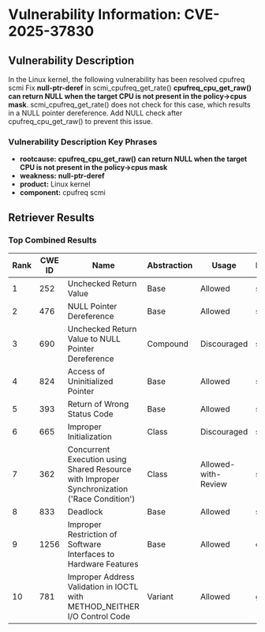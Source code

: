 # Vulnerability Information: CVE-2025-37830

## Vulnerability Description
In the Linux kernel, the following vulnerability has been resolved cpufreq scmi Fix **null-ptr-deref** in scmi_cpufreq_get_rate() **cpufreq_cpu_get_raw() can return NULL when the target CPU is not present in the policy->cpus mask**. scmi_cpufreq_get_rate() does not check for this case, which results in a NULL pointer dereference. Add NULL check after cpufreq_cpu_get_raw() to prevent this issue.

### Vulnerability Description Key Phrases
- **rootcause:** **cpufreq_cpu_get_raw() can return NULL when the target CPU is not present in the policy->cpus mask**
- **weakness:** **null-ptr-deref**
- **product:** Linux kernel
- **component:** cpufreq scmi

## Retriever Results

### Top Combined Results

| Rank | CWE ID | Name | Abstraction | Usage  | Retrievers | Individual Scores |
|------|--------|------|-------------|-------|------------|-------------------|
| 1 | 252 | Unchecked Return Value | Base | Allowed | sparse | 0.467 |
| 2 | 476 | NULL Pointer Dereference | Base | Allowed | sparse | 0.460 |
| 3 | 690 | Unchecked Return Value to NULL Pointer Dereference | Compound | Discouraged | sparse | 0.414 |
| 4 | 824 | Access of Uninitialized Pointer | Base | Allowed | sparse | 0.411 |
| 5 | 393 | Return of Wrong Status Code | Base | Allowed | sparse | 0.403 |
| 6 | 665 | Improper Initialization | Class | Discouraged | sparse | 0.401 |
| 7 | 362 | Concurrent Execution using Shared Resource with Improper Synchronization ('Race Condition') | Class | Allowed-with-Review | sparse | 0.396 |
| 8 | 833 | Deadlock | Base | Allowed | sparse | 0.394 |
| 9 | 1256 | Improper Restriction of Software Interfaces to Hardware Features | Base | Allowed | dense | 0.530 |
| 10 | 781 | Improper Address Validation in IOCTL with METHOD_NEITHER I/O Control Code | Variant | Allowed | graph | 0.003 |

